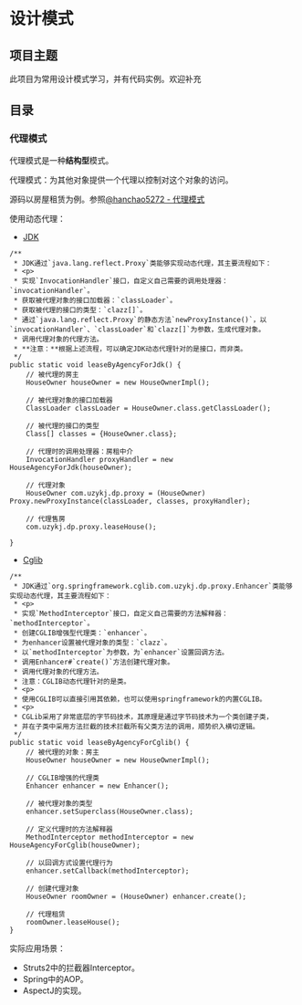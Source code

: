# 设计模式

## 项目主题
此项目为常用设计模式学习，并有代码实例。欢迎补充

## 目录

### 代理模式

代理模式是一种**结构型**模式。

代理模式：为其他对象提供一个代理以控制对这个对象的访问。

源码以房屋租赁为例。参照[@hanchao5272 - 代理模式](https://blog.csdn.net/hanchao5272/article/details/97641940)

使用动态代理：

+ [JDK](proxy/dynamic/HouseAgencyForJdk.java)
```
/**
 * JDK通过`java.lang.reflect.Proxy`类能够实现动态代理，其主要流程如下：
 * <p>
 * 实现`InvocationHandler`接口，自定义自己需要的调用处理器：`invocationHandler`。
 * 获取被代理对象的接口加载器：`classLoader`。
 * 获取被代理的接口的类型：`clazz[]`。
 * 通过`java.lang.reflect.Proxy`的静态方法`newProxyInstance()`，以`invocationHandler`、`classLoader`和`clazz[]`为参数，生成代理对象。
 * 调用代理对象的代理方法。
 * **注意：**根据上述流程，可以确定JDK动态代理针对的是接口，而非类。
 */
public static void leaseByAgencyForJdk() {
    // 被代理的房主
    HouseOwner houseOwner = new HouseOwnerImpl();

    // 被代理对象的接口加载器
    ClassLoader classLoader = HouseOwner.class.getClassLoader();

    // 被代理的接口的类型
    Class[] classes = {HouseOwner.class};

    // 代理时的调用处理器：房租中介
    InvocationHandler proxyHandler = new HouseAgencyForJdk(houseOwner);

    // 代理对象
    HouseOwner com.uzykj.dp.proxy = (HouseOwner) Proxy.newProxyInstance(classLoader, classes, proxyHandler);

    // 代理售房
    com.uzykj.dp.proxy.leaseHouse();

}
```

+ [Cglib](proxy/dynamic/HouseAgencyForCglib.java)
```
/**
 * JDK通过`org.springframework.cglib.com.uzykj.dp.proxy.Enhancer`类能够实现动态代理，其主要流程如下：
 * <p>
 * 实现`MethodInterceptor`接口，自定义自己需要的方法解释器：`methodInterceptor`。
 * 创建CGLIB增强型代理类：`enhancer`。
 * 为enhancer设置被代理对象的类型：`clazz`。
 * 以`methodInterceptor`为参数，为`enhancer`设置回调方法。
 * 调用Enhancer#`create()`方法创建代理对象。
 * 调用代理对象的代理方法。
 * 注意：CGLIB动态代理针对的是类。
 * <p>
 * 使用CGLIB可以直接引用其依赖，也可以使用springframework的内置CGLIB。
 * <p>
 * CGLib采用了非常底层的字节码技术，其原理是通过字节码技术为一个类创建子类，
 * 并在子类中采用方法拦截的技术拦截所有父类方法的调用，顺势织入横切逻辑。
 */
public static void leaseByAgencyForCglib() {
    // 被代理的对象：房主
    HouseOwner houseOwner = new HouseOwnerImpl();

    // CGLIB增强的代理类
    Enhancer enhancer = new Enhancer();

    // 被代理对象的类型
    enhancer.setSuperclass(HouseOwner.class);

    // 定义代理时的方法解释器
    MethodInterceptor methodInterceptor = new HouseAgencyForCglib(houseOwner);

    // 以回调方式设置代理行为
    enhancer.setCallback(methodInterceptor);

    // 创建代理对象
    HouseOwner roomOwner = (HouseOwner) enhancer.create();

    // 代理租赁
    roomOwner.leaseHouse();
}
```

实际应用场景：
 + Struts2中的拦截器Interceptor。
 + Spring中的AOP。
 + AspectJ的实现。